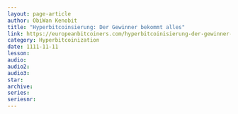 ```yaml
---
layout: page-article
author: ObiWan Kenobit
title: "Hyperbitcoinsierung: Der Gewinner bekommt alles"
link: https://europeanbitcoiners.com/hyperbitcoinisierung-der-gewinner-bekommt-alles/
category: Hyperbitcoinization
date: 1111-11-11
lesson: 
audio: 
audio2: 
audio3: 
star: 
archive: 
series: 
seriesnr: 
---
```

